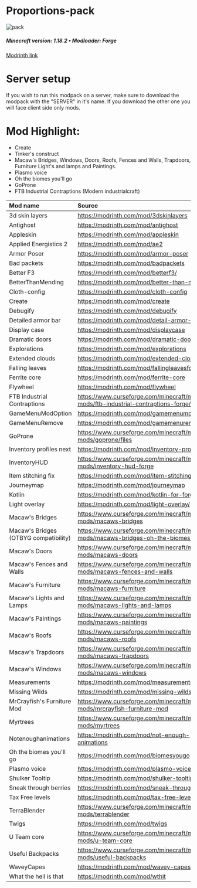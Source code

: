 # Proportions-pack
![pack](https://user-images.githubusercontent.com/100392072/178622534-4f070279-9f2b-4976-8743-19a67b8a8693.png)


##### Minecraft version: 1.18.2 • Modloader: Forge
[Modrinth link](https://modrinth.com/modpack/proportion)


# Server setup
If you wish to run this modpack on a server, make sure to download the modpack with the "SERVER" in it's name. If you download the other one you will face client side only mods.

# Mod Highlight:

 - Create
 - Tinker's construct
 - Macaw's Bridges, Windows, Doors, Roofs, Fences and Walls, Trapdoors, Furniture Light's and lamps and Paintings.
 - Plasmo voice
 - Oh the biomes you'll go
 - GoProne
 - FTB Industrial Contraptions (Modern industrialcraft)


|Mod name|Source|
|:----|:----|
|3d skin layers|https://modrinth.com/mod/3dskinlayers|
|Antighost|https://modrinth.com/mod/antighost|
|Appleskin|https://modrinth.com/mod/appleskin|
|Applied Energistics 2|https://modrinth.com/mod/ae2|
|Armor Poser|https://modrinth.com/mod/armor-poser|
|Bad packets|https://modrinth.com/mod/badpackets|
|Better F3|https://modrinth.com/mod/betterf3/|
|BetterThanMending|https://modrinth.com/mod/better-than-mending|
|Cloth-config|https://modrinth.com/mod/cloth-config|
|Create|https://modrinth.com/mod/create|
|Debugify|https://modrinth.com/mod/debugify|
|Detailed armor bar|https://modrinth.com/mod/detail-armor-bar|
|Display case|https://modrinth.com/mod/displaycase|
|Dramatic doors|https://modrinth.com/mod/dramatic-doors|
|Explorations|https://modrinth.com/mod/explorations|
|Extended clouds|https://modrinth.com/mod/extended-clouds|
|Falling leaves|https://modrinth.com/mod/fallingleavesforge|
|Ferrite core|https://modrinth.com/mod/ferrite-core|
|Flywheel|https://modrinth.com/mod/flywheel|
|FTB Industrial Contraptions|https://www.curseforge.com/minecraft/mc-mods/ftb-industrial-contraptions-forge/|
|GameMenuModOption|https://modrinth.com/mod/gamemenumodoption|
|GameMenuRemove|https://modrinth.com/mod/gamemenuremovegfarb|
|GoProne|https://www.curseforge.com/minecraft/mc-mods/goprone/files|
|Inventory profiles next|https://modrinth.com/mod/inventory-profiles-next|
|InventoryHUD|https://www.curseforge.com/minecraft/mc-mods/inventory-hud-forge|
|Item stitching fix|https://modrinth.com/mod/item-stitching-fix/|
|Journeymap|https://modrinth.com/mod/journeymap|
|Kotlin|https://modrinth.com/mod/kotlin-for-forge|
|Light overlay|https://modrinth.com/mod/light-overlay/|
|Macaw's Bridges|https://www.curseforge.com/minecraft/mc-mods/macaws-bridges|
|Macaw's Bridges (OTBYG compatibility)|https://www.curseforge.com/minecraft/mc-mods/macaws-bridges-oh-the-biomes-youll-go|
|Macaw's Doors|https://www.curseforge.com/minecraft/mc-mods/macaws-doors|
|Macaw's Fences and Walls|https://www.curseforge.com/minecraft/mc-mods/macaws-fences-and-walls|
|Macaw's Furniture|https://www.curseforge.com/minecraft/mc-mods/macaws-furniture|
|Macaw's Lights and Lamps|https://www.curseforge.com/minecraft/mc-mods/macaws-lights-and-lamps|
|Macaw's Paintings|https://www.curseforge.com/minecraft/mc-mods/macaws-paintings|
|Macaw's Roofs|https://www.curseforge.com/minecraft/mc-mods/macaws-roofs|
|Macaw's Trapdoors|https://www.curseforge.com/minecraft/mc-mods/macaws-trapdoors|
|Macaw's Windows|https://www.curseforge.com/minecraft/mc-mods/macaws-windows|
|Measurements|https://modrinth.com/mod/measurements|
|Missing Wilds|https://modrinth.com/mod/missing-wilds|
|MrCrayfish's Furniture Mod|https://www.curseforge.com/minecraft/mc-mods/mrcrayfish-furniture-mod|
|Myrtrees|https://www.curseforge.com/minecraft/mc-mods/myrtrees|
|Notenoughanimations|https://modrinth.com/mod/not-enough-animations|
|Oh the biomes you'll go|https://modrinth.com/mod/biomesyougo|
|Plasmo voice|https://modrinth.com/mod/plasmo-voice|
|Shulker Tooltip|https://modrinth.com/mod/shulker-tooltip|
|Sneak through berries|https://modrinth.com/mod/sneak-through-berries|
|Tax Free levels|https://modrinth.com/mod/tax-free-levels|
|TerraBlender|https://www.curseforge.com/minecraft/mc-mods/terrablender|
|Twigs|https://modrinth.com/mod/twigs|
|U Team core|https://www.curseforge.com/minecraft/mc-mods/u-team-core|
|Useful Backpacks|https://www.curseforge.com/minecraft/mc-mods/useful-backpacks|
|WaveyCapes|https://modrinth.com/mod/wavey-capes|
|What the hell is that|https://modrinth.com/mod/wthit|
